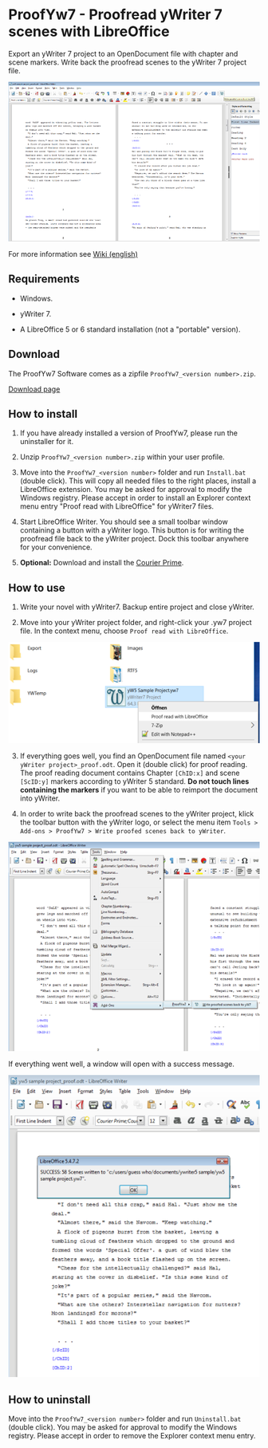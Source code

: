 # ProofYw7 - Proofread yWriter 7 scenes with LibreOffice

Export an yWriter 7 project to an OpenDocument file with chapter and scene markers. 
Write back the proofread scenes to the yWriter 7 project file.

![Screenshot: Generated ODT in LibreOffice Writer](https://raw.githubusercontent.com/peter88213/ProofYw7/master/docs/Screenshots/screenshot1.png)

For more information see [Wiki (english)](https://github.com/peter88213/ProofYw7/wiki)

## Requirements

* Windows.

* yWriter 7.

* A LibreOffice 5 or 6 standard installation (not a "portable" version).

## Download

The ProofYw7 Software comes as a zipfile `ProofYw7_<version number>.zip`. 

[Download page](https://github.com/peter88213/ProofYw7/releases)



## How to install

1. If you have already installed a version of ProofYw7, please run the uninstaller for it. 

2. Unzip `ProofYw7_<version number>.zip` within your user profile.

3. Move into the `ProofYw7_<version number>` folder and run `Install.bat` (double click).
   This will copy all needed files to the right places, install a LibreOffice extension.
   You may be asked for approval to modify the Windows registry. Please accept in order to 
   install an Explorer context menu entry "Proof read with LibreOffice" for yWriter7 files.

4. Start LibreOffice Writer. You should see a small toolbar window containing a button with
   a yWriter logo. This button is for writing the proofread file back to the yWriter project.
   Dock this toolbar anywhere for your convenience. 

5. __Optional:__  Download and install the [Courier Prime](https://quoteunquoteapps.com/courierprime).



## How to use

1. Write your novel with yWriter7. Backup entire project and close yWriter.

2.  Move into your yWriter project folder, and right-click your .yw7 project file. 
   In the context menu, choose `Proof read with LibreOffice`. 
   
![Screenshot: Windows Explorer context menu](https://raw.githubusercontent.com/peter88213/ProofYw7/master/docs/Screenshots/ProofYw7_cm.png)

3. If everything goes well, you find an OpenDocument file named `<your yWriter project>_proof.odt`.
   Open it (double click) for proof reading. The proof reading document contains Chapter `[ChID:x]`
   and scene `[ScID:y]` markers according to yWriter 5 standard.  __Do not touch lines
   containing the markers__  if you want to be able to reimport the document into yWriter. 

4. In order to write back the proofread scenes to the yWriter project, klick the toolbar button
   with the yWriter logo, or select the menu item 
   `Tools > Add-ons > ProofYw7 > Write proofed scenes back to yWriter`.

![Screenshot: Generated ODT in LibreOffice Writer](https://raw.githubusercontent.com/peter88213/ProofYw7/master/docs/Screenshots/screenshot2.png)

If everything went well, a window will open with a success message.

![Screenshot: Generated ODT in LibreOffice Writer](https://raw.githubusercontent.com/peter88213/ProofYw7/master/docs/Screenshots/screenshot3.png)



## How to uninstall

Move into the `ProofYw7_<version number>` folder and run `Uninstall.bat` (double click). 
You may be asked for approval to modify the Windows registry. Please accept in order to 
remove the Explorer context menu entry. 


